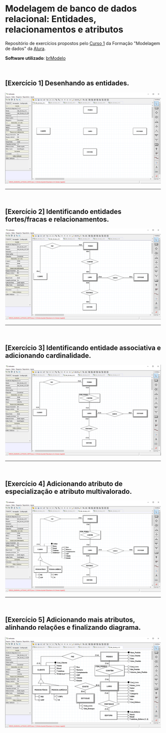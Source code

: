 # Modelagem de banco de dados relacional: Entidades, relacionamentos e atributos
Repositório de exercícios propostos pelo [Curso 1](https://cursos.alura.com.br/course/modelagem-banco-relacional-entidade-relacionamento-atributo) da Formação "Modelagem de dados" da [Alura](https://www.alura.com.br/).

**Software utilizado**: [brModelo](http://www.sis4.com/brModelo/download.html)

<br>

## [Exercício 1] Desenhando as entidades.

<img src="https://github.com/LeonarDev/Autoplay/blob/main/back-end/modelagem_db/1.DER_e_MRel/curso1/imagens/exercicio1.png?raw=true">

<hr>
<br>

## [Exercício 2] Identificando entidades fortes/fracas e relacionamentos.

<img src="https://github.com/LeonarDev/Autoplay/blob/main/back-end/modelagem_db/1.DER_e_MRel/curso1/imagens/exercicio2.png?raw=true">

<hr>
<br>

## [Exercício 3] Identificando entidade associativa e adicionando cardinalidade.

<img src="https://github.com/LeonarDev/Autoplay/blob/main/back-end/modelagem_db/1.DER_e_MRel/curso1/imagens/exercicio3.png?raw=true">

<hr>
<br>

## [Exercício 4] Adicionando atributo de especialização e atributo multivalorado.

<img src="https://github.com/LeonarDev/Autoplay/blob/main/back-end/modelagem_db/1.DER_e_MRel/curso1/imagens/exercicio4.png?raw=true">

<hr>
<br>

## [Exercício 5] Adicionando mais atributos, alinhando relações e finalizando diagrama.

<img src="https://github.com/LeonarDev/Autoplay/blob/main/back-end/modelagem_db/1.DER_e_MRel/curso1/imagens/exercicioFinal.png?raw=true">
